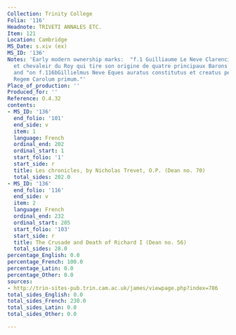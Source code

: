 ```yaml
---
Collection: Trinity College
Folia: '116'
Headnote: TRIVETI ANNALES ETC.
Item: 121
Location: Cambridge
MS_Date: s.xiv (ex)
MS_ID: '136'
Notes: 'Early modern ownership marks:  "f.1 Guilliaume Le Neve Clarencieux Roy d''Armes
  et chevaleir du Roy qui tire son origine de quatre principaux Barons de Flandres"
  and "on f.116bGillielmus Neve Eques auratus constitutus et creatus per honoratiss.
  Regem Carolum primum."'
Place_of_production: ''
Produced_for: ''
Reference: O.4.32
contents:
- MS_ID: '136'
  end_folio: '101'
  end_side: v
  item: 1
  language: French
  ordinal_end: 202
  ordinal_start: 1
  start_folio: '1'
  start_side: r
  title: Les chronicles, by Nicholas Trevet, O.P. (Dean no. 70)
  total_sides: 202.0
- MS_ID: '136'
  end_folio: '116'
  end_side: v
  item: 2
  language: French
  ordinal_end: 232
  ordinal_start: 205
  start_folio: '103'
  start_side: r
  title: The Crusade and Death of Richard I (Dean no. 56)
  total_sides: 28.0
percentage_English: 0.0
percentage_French: 100.0
percentage_Latin: 0.0
percentage_Other: 0.0
sources:
- http://trin-sites-pub.trin.cam.ac.uk/james/viewpage.php?index=786
total_sides_English: 0.0
total_sides_French: 230.0
total_sides_Latin: 0.0
total_sides_Other: 0.0

---
```


